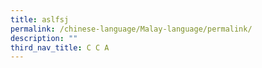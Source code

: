 ```yaml
---
title: aslfsj
permalink: /chinese-language/Malay-language/permalink/
description: ""
third_nav_title: C C A
---
```


